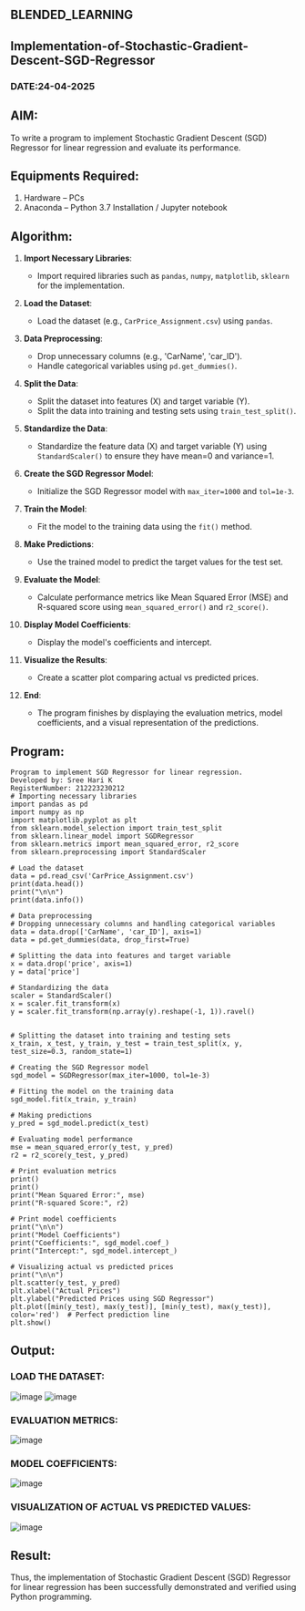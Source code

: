 
## BLENDED_LEARNING
## Implementation-of-Stochastic-Gradient-Descent-SGD-Regressor
### DATE:24-04-2025
## AIM:
To write a program to implement Stochastic Gradient Descent (SGD) Regressor for linear regression and evaluate its performance.

## Equipments Required:
1. Hardware – PCs
2. Anaconda – Python 3.7 Installation / Jupyter notebook

## Algorithm:

1. **Import Necessary Libraries**: 
   - Import required libraries such as `pandas`, `numpy`, `matplotlib`, `sklearn` for the implementation.

2. **Load the Dataset**: 
   - Load the dataset (e.g., `CarPrice_Assignment.csv`) using `pandas`.

3. **Data Preprocessing**: 
   - Drop unnecessary columns (e.g., 'CarName', 'car_ID').
   - Handle categorical variables using `pd.get_dummies()`.

4. **Split the Data**: 
   - Split the dataset into features (X) and target variable (Y).
   - Split the data into training and testing sets using `train_test_split()`.

5. **Standardize the Data**: 
   - Standardize the feature data (X) and target variable (Y) using `StandardScaler()` to ensure they have mean=0 and variance=1.

6. **Create the SGD Regressor Model**: 
   - Initialize the SGD Regressor model with `max_iter=1000` and `tol=1e-3`.

7. **Train the Model**: 
   - Fit the model to the training data using the `fit()` method.

8. **Make Predictions**: 
   - Use the trained model to predict the target values for the test set.

9. **Evaluate the Model**: 
   - Calculate performance metrics like Mean Squared Error (MSE) and R-squared score using `mean_squared_error()` and `r2_score()`.

10. **Display Model Coefficients**: 
    - Display the model's coefficients and intercept.

11. **Visualize the Results**: 
    - Create a scatter plot comparing actual vs predicted prices.

12. **End**: 
    - The program finishes by displaying the evaluation metrics, model coefficients, and a visual representation of the predictions.


## Program:
```
Program to implement SGD Regressor for linear regression.
Developed by: Sree Hari K
RegisterNumber: 212223230212
# Importing necessary libraries
import pandas as pd
import numpy as np
import matplotlib.pyplot as plt
from sklearn.model_selection import train_test_split
from sklearn.linear_model import SGDRegressor
from sklearn.metrics import mean_squared_error, r2_score
from sklearn.preprocessing import StandardScaler

# Load the dataset
data = pd.read_csv('CarPrice_Assignment.csv')
print(data.head())
print("\n\n")
print(data.info())

# Data preprocessing
# Dropping unnecessary columns and handling categorical variables
data = data.drop(['CarName', 'car_ID'], axis=1)
data = pd.get_dummies(data, drop_first=True)

# Splitting the data into features and target variable
x = data.drop('price', axis=1)
y = data['price']

# Standardizing the data
scaler = StandardScaler()
x = scaler.fit_transform(x)
y = scaler.fit_transform(np.array(y).reshape(-1, 1)).ravel()


# Splitting the dataset into training and testing sets
x_train, x_test, y_train, y_test = train_test_split(x, y, test_size=0.3, random_state=1)

# Creating the SGD Regressor model
sgd_model = SGDRegressor(max_iter=1000, tol=1e-3)

# Fitting the model on the training data
sgd_model.fit(x_train, y_train)

# Making predictions
y_pred = sgd_model.predict(x_test)

# Evaluating model performance
mse = mean_squared_error(y_test, y_pred)
r2 = r2_score(y_test, y_pred)

# Print evaluation metrics
print()
print()
print("Mean Squared Error:", mse)
print("R-squared Score:", r2)

# Print model coefficients
print("\n\n")
print("Model Coefficients")
print("Coefficients:", sgd_model.coef_)
print("Intercept:", sgd_model.intercept_)

# Visualizing actual vs predicted prices
print("\n\n")
plt.scatter(y_test, y_pred)
plt.xlabel("Actual Prices")
plt.ylabel("Predicted Prices using SGD Regressor")
plt.plot([min(y_test), max(y_test)], [min(y_test), max(y_test)], color='red')  # Perfect prediction line
plt.show()

```

## Output:
### LOAD THE DATASET:
![image](https://github.com/user-attachments/assets/f6e46a1e-e9d5-4563-a3c7-2b6478290587)
![image](https://github.com/user-attachments/assets/0a869ab0-e681-44d0-a279-d35cafdbdabf)
### EVALUATION METRICS:
![image](https://github.com/user-attachments/assets/f968bcca-e1b0-4238-aa82-07b60b87ecbf)

### MODEL COEFFICIENTS:
![image](https://github.com/user-attachments/assets/6bf19bc0-3dcc-4dff-8def-619546cab1ff)

### VISUALIZATION OF ACTUAL VS PREDICTED VALUES:
![image](https://github.com/user-attachments/assets/25fafc33-9259-40d6-bc6a-3f7f0e97de8c)


## Result:
Thus, the implementation of Stochastic Gradient Descent (SGD) Regressor for linear regression has been successfully demonstrated and verified using Python programming.
